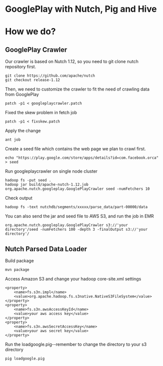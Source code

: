 # GooglePlay with Nutch, Pig and Hive

# How we do?
## GooglePlay Crawler
Our crawler is based on Nutch 1.12, so you need to git clone nutch repository first.
```
git clone https://github.com/apache/nutch
git checkout release-1.12
```
Then, we need to customize the crawler to fit the need of crawling data from GooglePlay
```
patch -p1 < googleplaycrawler.patch
```
Fixed the skew problem in fetch job
```
patch -p1 < fixskew.patch
```
Apply the change
```
ant job
```
Create a seed file which contains the web page we plan to crawl first.
```
echo "https://play.google.com/store/apps/details?id=com.facebook.orca" > seed
```
Run googleplaycrawler on single node cluster
```
hadoop fs -put seed .
hadoop jar build/apache-nutch-1.12.job org.apache.nutch.googleplay.GooglePlayCrawler seed -numFetchers 10
```
Check output
```
hadoop fs -text nutchdb/segments/xxxxx/parse_data/part-00000/data
```
You can also send the jar and seed file to AWS S3, and run the job in EMR
```
org.apache.nutch.googleplay.GooglePlayCrawler s3://'your directory'/seed -numFetchers 100 -depth 3 -finalOutput s3://'your directory'/
```
## Nutch Parsed Data Loader
Build package
```
mvn package
```
Access Amazon S3 and change your hadoop core-site.xml settings
```
<property>
    <name>fs.s3n.impl</name> 
    <value>org.apache.hadoop.fs.s3native.NativeS3FileSystem</value>
</property>
<property>
    <name>fs.s3n.awsAccessKeyId</name>
    <value>your aws access key</value>
</property>
<property>
    <name>fs.s3n.awsSecretAccessKey</name>
    <value>your aws secret key</value>
</property>
```
Run the loadgoogle.pig--remember to change the directory to your s3 directory
```
pig loadgoogle.pig
```
